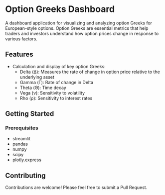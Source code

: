 # Option Greeks Dashboard

A dashboard application for visualizing and analyzing option Greeks for European-style options. Option Greeks are essential metrics that help traders and investors understand how option prices change in response to various factors.

## Features

- Calculation and display of key option Greeks:
  - Delta (Δ): Measures the rate of change in option price relative to the underlying asset
  - Gamma (Γ): Rate of change in Delta
  - Theta (Θ): Time decay
  - Vega (ν): Sensitivity to volatility
  - Rho (ρ): Sensitivity to interest rates

## Getting Started

### Prerequisites

- streamlit
- pandas
- numpy 
- scipy
- plotly.express

## Contributing

Contributions are welcome! Please feel free to submit a Pull Request.